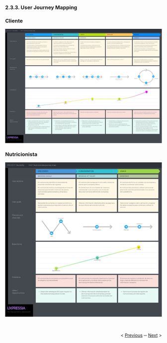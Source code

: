 <h3>2.3.3. User Journey Mapping</h3>

### Cliente

<p align ="center">
   <img src="../images/journey-mapping/client-journey-map.png" >
</p>

### Nutricionista

<p align ="center">
   <img src="../images/journey-mapping/nutricionista-journey-map.png" >
</p>

<div display="flex" align="right" >
   </br></br>
   &lt;
   <a href="./4-user-task-matrix.md">Previous</a>
   &boxh;
   <a href="./6-empathy-mapping.md">Next</a>
   &gt;
   </br></br>
</div>
